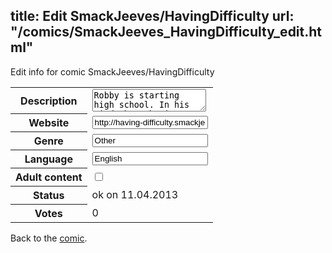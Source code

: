 title: Edit SmackJeeves/HavingDifficulty
url: "/comics/SmackJeeves_HavingDifficulty_edit.html"
---
Edit info for comic SmackJeeves/HavingDifficulty

<form name="comic" action="http://gaepostmail.appengine.com/comic" name="post">
<table class="comicinfo">
<tr>
<th>Description</th><td><textarea name="description">Robby is starting high school. In his mind, he's having difficulty fitting in. He barely knows anyone. Will the next four years change his attitude? Oh, I should probably tell you that this story will turn out to be a BL... but nothing will really happen. it's just a lot of frustrating scenes of ALMOST things. Updates twice per day. Midnight and noon.</textarea></td>
</tr>
<tr>
<th>Website</th><td><input type="text" name="url" value="http://having-difficulty.smackjeeves.com/comics/"/></td>
</tr>
<tr>
<th>Genre</th><td><input type="text" name="genre" value="Other"/></td>
</tr>
<tr>
<th>Language</th><td><input type="text" name="language" value="English"/></td>
</tr>
<tr>
<th>Adult content</th><td><input type="checkbox" name="adult" value="adult" /></td>
</tr>
<tr>
<th>Status</th><td>ok on 11.04.2013</td>
</tr>
<tr>
<th>Votes</th><td>0</div></td>
</tr>
</table>
</form>

Back to the [comic](/comics/SmackJeeves_HavingDifficulty.html).
